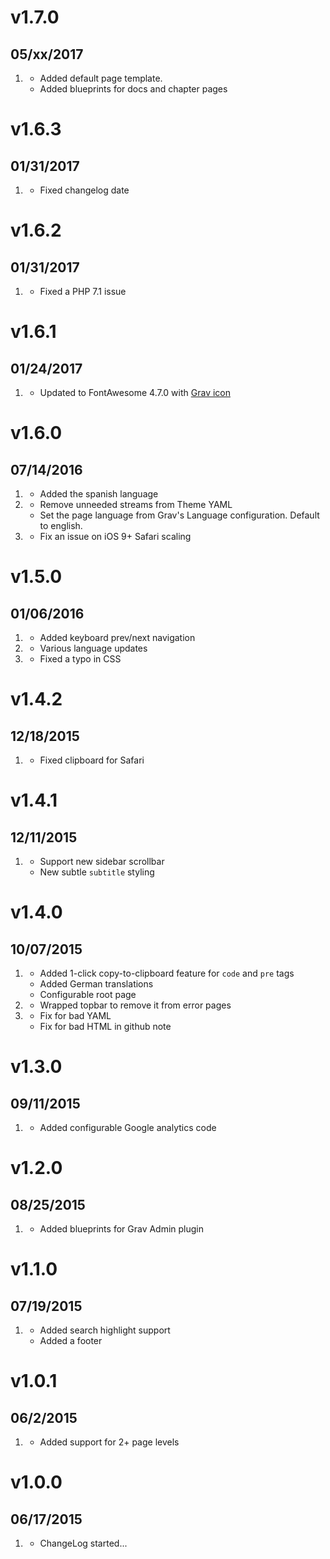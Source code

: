 # v1.7.0
## 05/xx/2017

1. [](#improved)
    * Added default page template.
    * Added blueprints for docs and chapter pages

# v1.6.3
## 01/31/2017

1. [](#bugfix)
    * Fixed changelog date

# v1.6.2
## 01/31/2017

1. [](#bugfix)
    * Fixed a PHP 7.1 issue

# v1.6.1
## 01/24/2017

1. [](#new)
    * Updated to FontAwesome 4.7.0 with [Grav icon](https://fontawesome.io/icon/grav/)

# v1.6.0
## 07/14/2016

1. [](#new)
    * Added the spanish language
1. [](#improved)
    * Remove unneeded streams from Theme YAML
    * Set the page language from Grav's Language configuration. Default to english.
1. [](#bugfix)
    * Fix an issue on iOS 9+ Safari scaling

# v1.5.0
## 01/06/2016

1. [](#new)
    * Added keyboard prev/next navigation
1. [](#improved)
    * Various language updates
1. [](#bugfix)
    * Fixed a typo in CSS

# v1.4.2
## 12/18/2015

1. [](#bugfix)
    * Fixed clipboard for Safari

# v1.4.1
## 12/11/2015

1. [](#new)
    * Support new sidebar scrollbar
    * New subtle `subtitle` styling

# v1.4.0
## 10/07/2015

1. [](#new)
    * Added 1-click copy-to-clipboard feature for `code` and `pre` tags
    * Added German translations
    * Configurable root page
1. [](#improved)
    * Wrapped topbar to remove it from error pages
1. [](#bugfix)
    * Fix for bad YAML
    * Fix for bad HTML in github note

# v1.3.0
## 09/11/2015

1. [](#new)
    * Added configurable Google analytics code

# v1.2.0
## 08/25/2015

1. [](#improved)
    * Added blueprints for Grav Admin plugin

# v1.1.0
## 07/19/2015

1. [](#new)
    * Added search highlight support
    * Added a footer

# v1.0.1
## 06/2/2015

1. [](#new)
    * Added support for 2+ page levels

# v1.0.0
## 06/17/2015

1. [](#new)
    * ChangeLog started...
